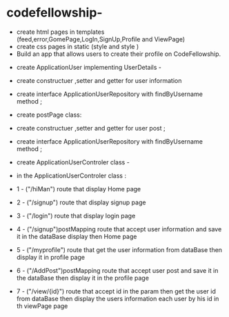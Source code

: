 # codefellowship-
 * create html pages in templates (feed,error,GomePage,LogIn,SignUp,Profile and ViewPage)
 * create css pages in static (style and style )
* Build an app that allows users to create their profile on CodeFellowship.
- create ApplicationUser implementing UserDetails -
-  create constructuer ,setter and getter for user information 
 - create interface ApplicationUserRepository with findByUsername method ;


- create postPage class:
-  create constructuer ,setter and getter for user post ; 
 - create interface ApplicationUserRepository with findByUsername method ;


- create ApplicationUserControler class  -
- in the ApplicationUserControler class :
- 1 - ("/hiMan") route that display  Home page 
- 2 - ("/signup") route that display  signup page 
- 3 - ("/login") route that display  login page 
- 4 - ("/signup")postMapping  route that accept user information and save it in the dataBase display then  Home page 
- 5 - ("/myprofile") route that get the user information  from dataBase then display  it in profile page 
- 6 - ("/AddPost")postMapping  route that accept user post and save it in the dataBase then display it in  the  profile page 

- 7 - ("/view/{id}") route that accept id in the param then get the user id  from dataBase then display  the users information each user by his id  in th  viewPage page 




